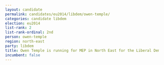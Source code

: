 ```yaml
---
layout: candidate
permalink: candidates/eu2014/libdem/owen-temple/
categories: candidate libdem
election: eu2014
list-rank: 2
list-rank-ordinal: 2nd
person: owen-temple
region: north-east
party: libdem
title: Owen Temple is running for MEP in North East for the Liberal Democrats
incumbent: false
---
```

